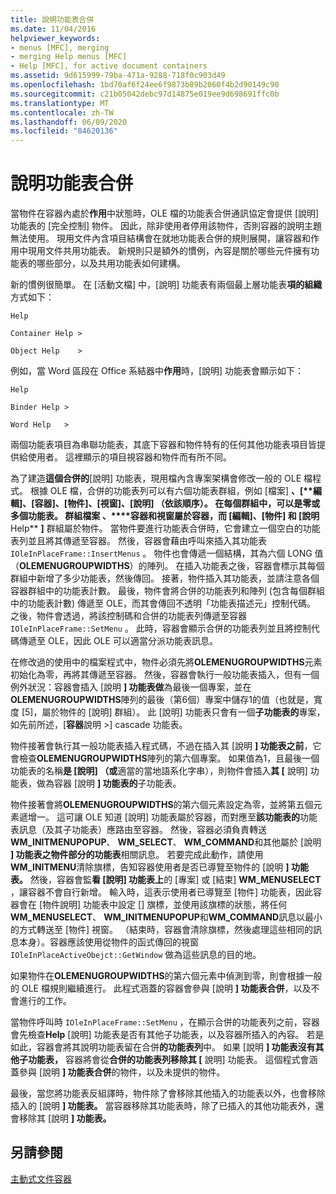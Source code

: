```yaml
---
title: 說明功能表合併
ms.date: 11/04/2016
helpviewer_keywords:
- menus [MFC], merging
- merging Help menus [MFC]
- Help [MFC], for active document containers
ms.assetid: 9d615999-79ba-471a-9288-718f0c903d49
ms.openlocfilehash: 1bd70af6f24ee6f9873b89b2060f4b2d90149c90
ms.sourcegitcommit: c21b05042debc97d14875e019ee9d698691ffc0b
ms.translationtype: MT
ms.contentlocale: zh-TW
ms.lasthandoff: 06/09/2020
ms.locfileid: "84620136"
---
```

# <a name="help-menu-merging"></a>說明功能表合併

當物件在容器內處於**作用**中狀態時，OLE 檔的功能表合併通訊協定會提供 [說明] 功能表的 [完全控制] 物件。 因此，除非使用者停用該物件，否則容器的說明主題無法使用。 現用文件內含項目結構會在就地功能表合併的規則展開，讓容器和作用中現用文件共用功能表。 新規則只是額外的慣例，內容是關於哪些元件擁有功能表的哪些部分，以及共用功能表如何建構。

新的慣例很簡單。 在 [活動文檔] 中，[說明] 功能表有兩個最上層功能表**項的組織**方式如下：

`Help`

`Container Help >`

`Object Help    >`

例如，當 Word 區段在 Office 系結器中**作用**時，[說明] 功能表會顯示如下：

`Help`

`Binder Help >`

`Word Help   >`

兩個功能表項目為串聯功能表，其底下容器和物件特有的任何其他功能表項目皆提供給使用者。 這裡顯示的項目視容器和物件而有所不同。

為了建造**這個合併的**[說明] 功能表，現用檔內含專案架構會修改一般的 OLE 檔程式。 根據 OLE 檔，合併的功能表列可以有六個功能表群組，例如 [檔案] **、[****編輯**]、[**容器**]、[**物件**]、[**視窗]**、[說明] **（依該順序）。** 在每個群組中，可以是零或多個功能表。 群組檔案 **、****容器**和視窗屬於容器，而 [**編輯**]、[**物件**] 和 [說明**Help** **]** 群組屬於物件。 當物件要進行功能表合併時，它會建立一個空白的功能表列並且將其傳遞至容器。 然後，容器會藉由呼叫來插入其功能表 `IOleInPlaceFrame::InsertMenus` 。 物件也會傳遞一個結構，其為六個 LONG 值（**OLEMENUGROUPWIDTHS**）的陣列。 在插入功能表之後，容器會標示其每個群組中新增了多少功能表，然後傳回。 接著，物件插入其功能表，並請注意各個容器群組中的功能表計數。 最後，物件會將合併的功能表列和陣列 (包含每個群組中的功能表計數) 傳遞至 OLE，而其會傳回不透明「功能表描述元」控制代碼。 之後，物件會透過，將該控制碼和合併的功能表列傳遞至容器 `IOleInPlaceFrame::SetMenu` 。 此時，容器會顯示合併的功能表列並且將控制代碼傳遞至 OLE，因此 OLE 可以適當分派功能表訊息。

在修改過的使用中的檔案程式中，物件必須先將**OLEMENUGROUPWIDTHS**元素初始化為零，再將其傳遞至容器。 然後，容器會執行一般功能表插入，但有一個例外狀況：容器會插入 [說明 **] 功能表做**為最後一個專案，並在**OLEMENUGROUPWIDTHS**陣列的最後（第6個）專案中儲存1的值（也就是，寬度 [5]，屬於物件的 [說明] 群組）。 此 [說明] 功能表只會有一個**子功能表的**專案，如先前所述，[**容器**說明 >] cascade 功能表。

物件接著會執行其一般功能表插入程式碼，不過在插入其 [說明 **] 功能表之前**，它會檢查**OLEMENUGROUPWIDTHS**陣列的第六個專案。 如果值為1，且最後一個功能表的名稱**是 [說明] （或**適當的當地語系化字串），則物件會插入**其 [** 說明] 功能表，做為容器 [說明 **] 功能表的**子功能表。

物件接著會將**OLEMENUGROUPWIDTHS**的第六個元素設定為零，並將第五個元素遞增一。 這可讓 OLE 知道 [說明] 功能表屬於容器，而對應至**該功能表的**功能表訊息（及其子功能表）應路由至容器。 然後，容器必須負責轉送**WM_INITMENUPOPUP**、 **WM_SELECT**、 **WM_COMMAND**和其他屬於 [說明 **] 功能表之物件部分的功能表**相關訊息。 若要完成此動作，請使用**WM_INITMENU**清除旗標，告知容器使用者是否已導覽至物件的 [說明 **] 功能表。** 然後，容器會監**看 [說明] 功能表上**的 [專案] 或 [結束] **WM_MENUSELECT** ，讓容器不會自行新增。 輸入時，這表示使用者已導覽至 [物件] 功能表，因此容器會在 [物件說明] 功能表中設定 [] 旗標，並使用該旗標的狀態，將任何**WM_MENUSELECT**、 **WM_INITMENUPOPUP**和**WM_COMMAND**訊息以最小的方式轉送至 [物件] 視窗。 （結束時，容器會清除旗標，然後處理這些相同的訊息本身）。容器應該使用從物件的函式傳回的視窗 `IOleInPlaceActiveObejct::GetWindow` 做為這些訊息的目的地。

如果物件在**OLEMENUGROUPWIDTHS**的第六個元素中偵測到零，則會根據一般的 OLE 檔規則繼續進行。 此程式涵蓋的容器會參與 [說明 **] 功能表合併**，以及不會進行的工作。

當物件呼叫時 `IOleInPlaceFrame::SetMenu` ，在顯示合併的功能表列之前，容器會先檢查**Help** [說明] 功能表是否有其他子功能表，以及容器所插入的內容。 若是如此，容器會將其說明功能表留在合併**的功能表列**中。 如果 [說明 **] 功能表沒有其他子功能表，** 容器將會從**合併的功能表列移除其 [** 說明] 功能表。 這個程式會涵蓋參與 [說明 **] 功能表合併**的物件，以及未提供的物件。

最後，當您將功能表反組譯時，物件除了會移除其他插入的功能表以外，也會移除插入的 [說明 **] 功能表。** 當容器移除其功能表時，除了已插入的其他功能表外，還會移除其 [說明 **] 功能表。**

## <a name="see-also"></a>另請參閱

[主動式文件容器](active-document-containers.md)
